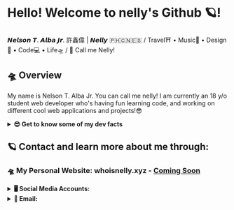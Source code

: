 # Hello! Welcome to nelly's Github 🪐!
𝙉𝙚𝙡𝙨𝙤𝙣 𝙏. 𝘼𝙡𝙗𝙖 𝙅𝙧. 許鑫偉 | 𝙉𝙚𝙡𝙡𝙮 🇵🇭🇨🇳🇪🇸 / Travel⛩ • Music🎹 • Design🎨 • Code💻 • Life🛸 / 📢 Call me Nelly!

## 🛸 Overview
My name is Nelson T. Alba Jr. You can call me nelly! I am currently an 18 y/o student web developer who's having fun learning code, and working on different cool web applications and projects!😎

<details>
  <summary><strong>😎 Get to know some of my dev facts</strong></summary>
  
  ### 💻 My Dev Language Preference:
  
  ```
  Current Favourite Programming Language: Python🐍
  ```
  
  ```
  My Ranking for dev languages (based on my current skillset and preference):
  1. Python
  2. Javascript (Node.Js)
  3. PHP
  4. Ruby on Rails
  ```
  
  ### 💻 My Dev skill-set list:
  ```
  Python, PHP, Node.Js, Ruby, Django, Flask, React.js, Angular.js, Express.js, Laravel, Ruby on Rails, Cactus, Gatsby, Hugo, Google Cloud Platform, Amazon Web Services, Heroku, Netlify, HTML, CSS, Bootstrap, Sass, Javascript, JQuery ... 
  ``` 
</details>


## 🪐 Contact and learn more about me through:
### 🛸 My Personal Website: whoisnelly.xyz - [Coming Soon](#)
<details>
  <summary><strong>🖥️ Social Media Accounts: </strong></summary>
 
  1. **LinkedIn** - [linkedin.com/in/whoisnelly](https://www.linkedin.com/in/whoisnelly) 
  2. **Facebook** - [facebook.com/nelson.albajr](https://www.facebook.com/nelson.albajr) 
  3. **Instagram** - [instagram.com/who_is_nelly](https://www.instagram.com/who_is_nelly/)
  
</details>
 
<details>
  <summary><strong>📮 Email: </strong></summary>
  
  1. **Yahoo Mail** - [nelsonalbajr@yahoo.com](nelsonalbajr@yahoo.com) 
  2. **Google Mail** - [nb3.321132@gmail.com](nb3.321132@gmail.com) 
  
</details>
